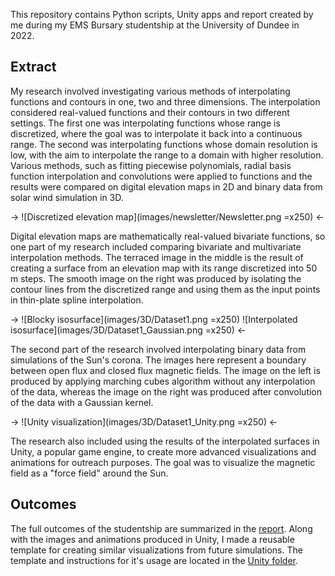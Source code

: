 This repository contains Python scripts, Unity apps and report created by me during my EMS Bursary studentship at the University of Dundee in 2022.

## Extract
My research involved investigating various methods of interpolating functions and contours in one, two and three dimensions. The interpolation considered real-valued functions and their contours in two different settings. The first one was interpolating functions whose range is discretized, where the goal was to interpolate it back into a continuous range. The second was interpolating functions whose domain resolution is low, with the aim to interpolate the range to a domain with higher resolution. Various methods, such as fitting piecewise polynomials, radial basis function interpolation and convolutions were applied to functions and the results were compared on digital elevation maps in 2D and binary data from solar wind simulation in 3D.

-> ![Discretized elevation map](images/newsletter/Newsletter.png =x250) <-

Digital elevation maps are mathematically real-valued bivariate functions, so one part of my research included comparing bivariate and multivariate interpolation methods. The terraced image in the middle is the result of creating a surface from an elevation map with its range discretized into 50 m steps. The smooth image on the right was produced by isolating the contour lines from the discretized range and using them as the input points in thin-plate spline interpolation.

-> ![Blocky isosurface](images/3D/Dataset1.png =x250) ![Interpolated isosurface](images/3D/Dataset1_Gaussian.png =x250) <-

The second part of the research involved interpolating binary data from simulations of the Sun's corona. The images here represent a boundary between open flux and closed flux magnetic fields. The image on the left is produced by applying marching cubes algorithm without any interpolation of the data, whereas the image on the right was produced after convolution of the data with a Gaussian kernel.

-> ![Unity visualization](images/3D/Dataset1_Unity.png =x250) <-

The research also included using the results of the interpolated surfaces in Unity, a popular game engine, to create more advanced visualizations and animations for outreach purposes. The goal was to visualize the magnetic field as a "force field" around the Sun.

## Outcomes
The full outcomes of the studentship are summarized in the [report](report/Report.pdf). Along with the images and animations produced in Unity, I made a reusable template for creating similar visualizations from future simulations. The template and instructions for it's usage are located in the [Unity folder](Unity).
